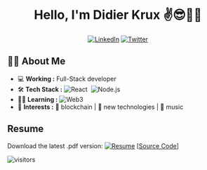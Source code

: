 <h1 align="center"> Hello, I'm Didier Krux ✌️😎👾🎵 </h1>

<div align="center"> 
  <a href="https://www.linkedin.com/in/didierkrux/"><img alt="LinkedIn" src="https://img.shields.io/badge/-Didier_Krux-blue?logo=Linkedin&logoColor=white&link=https://www.linkedin.com/in/didierkrux/"></a>
  <a href="https://twitter.com/intent/follow?screen_name=didierkrux"><img alt="Twitter" src="https://img.shields.io/twitter/url?label=Didier%20Krux&style=social&url=https://twitter.com/didierkrux"></a>
</div>

## 👨‍💻 About Me

-  💻 **Working :** Full-Stack developer
- 🛠 **Tech Stack :** <img alt="React" src="https://img.shields.io/badge/-React-61DAFB?logo=react&logoColor=222">&nbsp;
<img alt="Node.js" src="https://img.shields.io/badge/-Node.js-339933?logo=node.js&logoColor=white">&nbsp;
- 👨‍🏫 **Learning :** <img alt="Web3" src="https://img.shields.io/badge/-Web3-3C3C3D?logo=ethereum">&nbsp;
- 🤩 **Interests :** 🔐 blockchain | 👾 new technologies | 🎵 music

## Resume

Download the latest .pdf version: <a href="https://krux.co/resume"><img alt="Resume" src="https://img.shields.io/badge/%E2%AC%87%EF%B8%8F%20Resume-krux.co/resume-blue"></a> [[Source Code](https://github.com/didierkrux/didierkrux/blob/master/resume.html "Check Source Code of the Resume")]


![visitors](https://visitor-badge.glitch.me/badge?page_id=didierkrux/didierkrux)
